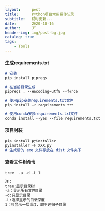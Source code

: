 ```yaml
---
layout:     post
title:      Python项目常用操作记录
subtitle:   随时更新...
date:       2020-10-16
author:     JY
header-img: img/post-bg.jpg
catalog: true
tags:
    - Tools
---
```




#### 生成requirements.txt

```markdown
# 安装
pip install pipreqs

# 在当前目录生成
pipreqs . --encoding=utf8 --force

# 使用pip安装requirements.txt文件
pip install -r requirements.txt

# 使用conda安装requirements.txt文件
conda install --yes --file requirements.txt
```



#### 项目封装

```markdown
pip install pyinstaller
pyinstaller -F XXX.py
# 生成后的 exe 文件存放在 dist 文件夹下
```

#### 查看文件树命令

```markdown
tree  -a -d -L 1 

注： 
tree:显示目录树 
-a：显示所有文件目录
-d:只显示目录 
-L:选择显示的目录深度 
1：只显示一层深度，即不递归子目录
```

